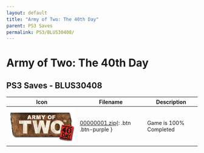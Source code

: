 ```yaml
---
layout: default
title: "Army of Two: The 40th Day"
parent: PS3 Saves
permalink: PS3/BLUS30408/
---
```

# Army of Two: The 40th Day

## PS3 Saves - BLUS30408

| Icon | Filename | Description |
|------|----------|-------------|
| ![Army of Two: The 40th Day](ICON0.PNG) | [00000001.zip](00000001.zip){: .btn .btn-purple } | Game is 100% Completed |
